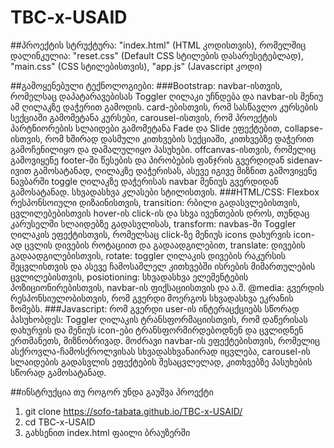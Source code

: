# TBC-x-USAID
##პროექტის სტრუქტურა: "index.html" (HTML კოდისთვის), რომელშიც დალინკულია: "reset.css" (Default CSS სტილების დასარესეტებლად), "main.css" (CSS სტილებისთვის), "app.js" (Javascript კოდი)

##გამოყენებული ტექნოლოგიები: ###Bootstrap: navbar-ისთვის, რომელსაც დაპატარავებისას Toggler ღილაკი უჩნდება და navbar-ის მენიუ ამ ღილაკზე დაჭერით გამოდის. card-ებისთვის, რომ სასწავლო კურსების სექციაში გამომეტანა კურსები, carousel-ისთვის, რომ პროექტის პარტნიორების სლაიდები გამომეტანა Fade და Slide ეფექტებით, collapse-ისთვის, რომ ხშირად დასმული კითხვების სექციაში, კითხვებზე დაჭერით გამოჩენილიყო და დამალულიყო პასუხები. offcanvas-ისთვის, რომელიც გამოვიყენე footer-ში წესების და პირობების ფანჯრის გვერდიდან sidenav-ივით გამოსატანად, ღილაკზე დაჭერისას, ასევე იგივე მიზნით გამოვიყენე ნავბარში toggle ღილაკზე დაჭერისას navbar მენიუს გვერდიდან გამოსატანად. სხვადასხვა კლასები სტილისთვის. ###HTML/CSS: Flexbox რესპონსოიული დიზაინისთვის, transition: რბილი გადასვლებისთვის, ცვლილებებისთვის hover-ის click-ის და სხვა ივენთების დროს, თუნდაც კარუსელში სლაიდებზე გადასვლისას, transform: navbas-ში Toggler ღილაკის ეფექტისთვის, რომელსაც click-ზე მენიუს icons დახურვის icon-ად ცვლის დივების როტაციით და გადაადგილებით, translate: დივების გადაადგილებისთვის, rotate: toggler ღილაკის დივების რაკურსის შეცვლისთვის და ასევე ჩამოსაშლელ კითხვებში ისრების მიმართულების ცვლილებისთვის, posiotioning: სხვადასხვა ელემენტების პოზიციონირებისთვის, navbar-ის ფიქსაციისთვის და ა.შ. @media: გვერდის რესპონსიულობისთვის, რომ გვერდი მოერგოს სხვადასხვა ეკრანის ზომებს. ###Javascript: რომ გვერდი user-ის ინტერაცქციებს სწორად პასუხობდეს: Toggler ღილაკის ტრანსფორმაციისთვის, რომ დაწერისას დახურვის და მენიუს icon-ები ტრანსფორმირდებოდნენ და ცვლიდნენ ერთმანეთს, მიზნობრივად. მოძრავი navbar-ის ეფექტებისთვის, რომელიც ასქროვლა-ჩამოსქროლვისას სხვადასხვანაირად იცვლება, carousel-ის სლაიდების გადასვლის ეფექტების შესაცვლელად, კითხვებზე პასუხების სწორად გამოსატანად.

##ინსტრუქცია თუ როგორ უნდა გაუშვა პროექტი
1) git clone https://sofo-tabata.github.io/TBC-x-USAID/
2) cd TBC-x-USAID
3) გახსენით index.html ფაილი ბრაუზერში
